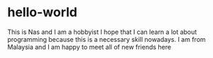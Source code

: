 # hello-world
This is Nas and I am a hobbyist 
I hope that I can learn a lot about programming because this is a necessary skill nowadays.
I am from Malaysia and I am happy to meet all of new friends here
